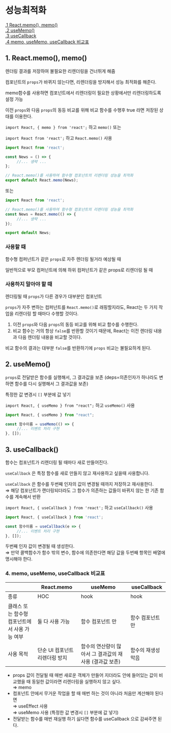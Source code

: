 # 성능최적화
[.1 React.memo(), memo()](#1-reactmemo-memo)  
[.2 useMemo()](#2-usememo)  
[.3 useCallback](#3-usecallback)  
[.4 memo, useMemo, useCallback 비교표](#4-memo-usememo-usecallback-비교표)  

## 1. ****React.memo(), memo()****

렌더링 결과를 저장하여 불필요한 리렌더링을 건너뛰게 해줌  

컴포넌트의 `props`가 바뀌지 않는다면, 리렌더링을 방지해서 성능 최적화를 해준다.  

memo함수를 사용하면 컴포넌트에서 리렌더링이 필요한 상황에서만 리렌더링하도록 설정 가능  

이전 `props`와 다음 `props`의 동등 비교를 위해 비교 함수를 수행후 true 라면 저장된 상태를 이용한다.  

`import React, { memo } from 'react';`  하고 `memo()` 또는  

`import React from 'react';` 하고  `React.memo()`  사용  

```jsx
import React from 'react';

const News = () => {
	 //... 생략 ...
};

// React.memo()를 사용하여 함수형 컴포넌트의 리렌더링 성능을 최적화
export default React.memo(News);
```

또는 

```jsx
import React from 'react';

// React.memo()를 사용하여 함수형 컴포넌트의 리렌더링 성능을 최적화
const News = React.memo(() => {
	 //... 생략 ...
});

export default News;
```

### 사용할 때

함수형 컴퍼넌트가 같은 `props`로 자주 렌더링 될거라 예상될 때  

일반적으로 부모 컴퍼넌트에 의해 하위 컴퍼넌트가 같은 props로 리렌더링 될 때

### 사용하지 말아야 할 때

렌더링될 때 `props`가 다른 경우가 대부분인 컴포넌트  

`props`가 자주 변하는 컴퍼넌트를 `React.memo()`로 래핑할지라도, React는 두 가지 작업을 리렌더링 할 때마다 수행할 것이다.  

1. 이전 `props`와 다음 `props`의 동등 비교를 위해 비교 함수를 수행한다.  
2. 비교 함수는 거의 항상 `false`를 반환할 것이기 때문에, React는 이전 렌더링 내용과 다음 렌더링 내용을 비교할 것이다.  

비교 함수의 결과는 대부분 `false`를 반환하기에 `props` 비교는 불필요하게 된다.  

## 2. useMemo()

`props`로 전달받은 함수를 실행해서, 그 결과값을 보존 (deps=의존인자가 하나라도 변하면 함수를 다시 실행해서 그 결과값을 보존)  

특정한 값 변경시 `[]` 부분에 값 넣기  

`import React, { useMemo } from "react";` 하고 `useMemo()` 사용  

```jsx
import React, { useMemo } from "react";

const 함수이름 = useMemo(() => {
	 //... 이벤트 처리 구현
}, []);
```

## 3. useCallback()

함수는 컴포넌트가 리렌더링 될 때마다 새로 만들어진다.  

`useCallback` 은 특정 함수를 새로 만들지 않고 재사용하고 싶을때 사용합니다.  

`useCallback` 은 함수를 두번째 인자의 값이 변경될 때까지 저장하고 재사용한다.  
⇒ 해당 컴포넌트가 랜더링되더라도 그 함수가 의존하는 값들이 바뀌지 않는 한 기존 함수를 계속해서 반환  

`import React, { useCallback } from 'react';`  하고 `useCallback()` 사용  

```jsx
import React, { useCallback } from 'react';

const 함수이름 = useCallback(e => {
	 //... 이벤트 처리 구현
}, []);
```

두번째 인자 값이 변경될 때 생성한다.  
⇒ 만약 콜백함수가 함수 밖의 변수, 함수에 의존한다면 해당 값을 두번째 항목인 배열에 명시해야 한다.    

### 4. memo, useMemo, useCallback 비교표

|  | React.memo | useMemo | useCallback |
| --- | --- | --- | --- |
| 종류 | HOC | hook | hook |
| 클래스 또는 함수형 컴포넌트에서 사용 가능 여부 | 둘 다 사용 가능 | 함수 컴포넌트 만 | 함수 컴포넌트 만 |
| 사용 목적 | 단순 UI 컴포넌트 리렌더링 방지 | 함수의 연산량이 많아서 그 결과값의 재사용 (결과값 보존) | 함수의 재생성 막음 |
- props 값이 전달될 때 매번 새로운 객체가 만들어 지더라도 안에 들어있는 값이 비교했을 때 동일한 값이라면 리렌더링을 실행하지 않고 싶다.  
⇒ memo
- 컴포넌트 안에서 무거운 작업을 할 때 매번 하는 것이 아니라 처음만 계산해야 된다면  
⇒ useEffect 사용  
⇒ useMemo 사용 (특정한 값 변경시 `[]` 부분에 값 넣기)
- 전달받는 함수를 매번 재실행 하기 싫다면 함수를 useCallback 으로 감싸주면 된다.